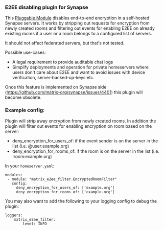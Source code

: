 ### E2EE disabling plugin for Synapse

This [Pluggable Module](https://matrix-org.github.io/synapse/latest/modules/index.html) disables end-to-end encryption in a self-hosted Synapse servers. It works by stripping out requests for encryption from newly created rooms and filtering out events for enabling E2EE on already existing rooms if a user or a room belongs to a configured list of servers.

It should not affect federated servers, but that's not tested.

Possible use-cases:
 * A legal requirement to provide auditable chat logs
 * Simplify deployments and operation for private homeservers where users don't care about E2EE and want to avoid issues with device verification, server-backed-up-keys etc.

Once this feature is implemented on Synapse side (https://github.com/matrix-org/synapse/issues/4401) this plugin will become obsolete.

### Example config:

Plugin will strip away encryption from newly created rooms.
In addition the plugin will filter out events for enabling encryption on room based on the server:
  - deny_encryption_for_users_of: if the event sender is on the server in the list (i.e. @user:example.org)
  - deny_encryption_for_rooms_of: if the room is on the server in the list (i.e. !room:example.org)

In your `homeserver.yaml`:

```
modules:
 - module: "matrix_e2ee_filter.EncryptedRoomFilter"
   config:
     deny_encryption_for_users_of: ['example.org']
     deny_encryption_for_rooms_of: ['example.org']
```

You may also want to add the following to your logging config to debug the plugin:

```
loggers:
    matrix_e2ee_filter:
        level: INFO
```
